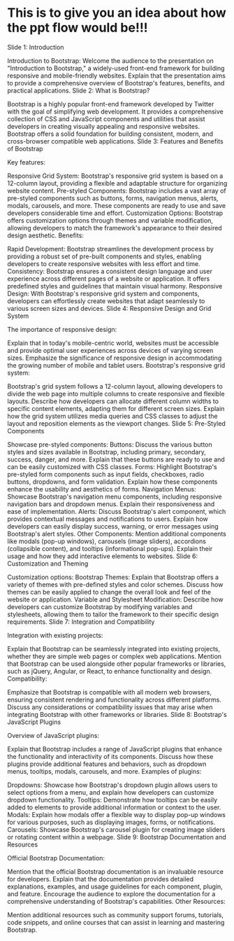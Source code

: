 <h1> This is to give you an idea about how the ppt flow would be!!! </h1>


Slide 1: Introduction

Introduction to Bootstrap:
Welcome the audience to the presentation on "Introduction to Bootstrap," a widely-used front-end framework for building responsive and mobile-friendly websites.
Explain that the presentation aims to provide a comprehensive overview of Bootstrap's features, benefits, and practical applications.
Slide 2: What is Bootstrap?

Bootstrap is a highly popular front-end framework developed by Twitter with the goal of simplifying web development.
It provides a comprehensive collection of CSS and JavaScript components and utilities that assist developers in creating visually appealing and responsive websites.
Bootstrap offers a solid foundation for building consistent, modern, and cross-browser compatible web applications.
Slide 3: Features and Benefits of Bootstrap

Key features:

Responsive Grid System: Bootstrap's responsive grid system is based on a 12-column layout, providing a flexible and adaptable structure for organizing website content.
Pre-styled Components: Bootstrap includes a vast array of pre-styled components such as buttons, forms, navigation menus, alerts, modals, carousels, and more. These components are ready to use and save developers considerable time and effort.
Customization Options: Bootstrap offers customization options through themes and variable modification, allowing developers to match the framework's appearance to their desired design aesthetic.
Benefits:

Rapid Development: Bootstrap streamlines the development process by providing a robust set of pre-built components and styles, enabling developers to create responsive websites with less effort and time.
Consistency: Bootstrap ensures a consistent design language and user experience across different pages of a website or application. It offers predefined styles and guidelines that maintain visual harmony.
Responsive Design: With Bootstrap's responsive grid system and components, developers can effortlessly create websites that adapt seamlessly to various screen sizes and devices.
Slide 4: Responsive Design and Grid System

The importance of responsive design:

Explain that in today's mobile-centric world, websites must be accessible and provide optimal user experiences across devices of varying screen sizes.
Emphasize the significance of responsive design in accommodating the growing number of mobile and tablet users.
Bootstrap's responsive grid system:

Bootstrap's grid system follows a 12-column layout, allowing developers to divide the web page into multiple columns to create responsive and flexible layouts.
Describe how developers can allocate different column widths to specific content elements, adapting them for different screen sizes.
Explain how the grid system utilizes media queries and CSS classes to adjust the layout and reposition elements as the viewport changes.
Slide 5: Pre-Styled Components

Showcase pre-styled components:
Buttons: Discuss the various button styles and sizes available in Bootstrap, including primary, secondary, success, danger, and more. Explain that these buttons are ready to use and can be easily customized with CSS classes.
Forms: Highlight Bootstrap's pre-styled form components such as input fields, checkboxes, radio buttons, dropdowns, and form validation. Explain how these components enhance the usability and aesthetics of forms.
Navigation Menus: Showcase Bootstrap's navigation menu components, including responsive navigation bars and dropdown menus. Explain their responsiveness and ease of implementation.
Alerts: Discuss Bootstrap's alert component, which provides contextual messages and notifications to users. Explain how developers can easily display success, warning, or error messages using Bootstrap's alert styles.
Other Components: Mention additional components like modals (pop-up windows), carousels (image sliders), accordions (collapsible content), and tooltips (informational pop-ups). Explain their usage and how they add interactive elements to websites.
Slide 6: Customization and Theming

Customization options:
Bootstrap Themes: Explain that Bootstrap offers a variety of themes with pre-defined styles and color schemes. Discuss how themes can be easily applied to change the overall look and feel of the website or application.
Variable and Stylesheet Modification: Describe how developers can customize Bootstrap by modifying variables and stylesheets, allowing them to tailor the framework to their specific design requirements.
Slide 7: Integration and Compatibility

Integration with existing projects:

Explain that Bootstrap can be seamlessly integrated into existing projects, whether they are simple web pages or complex web applications.
Mention that Bootstrap can be used alongside other popular frameworks or libraries, such as jQuery, Angular, or React, to enhance functionality and design.
Compatibility:

Emphasize that Bootstrap is compatible with all modern web browsers, ensuring consistent rendering and functionality across different platforms.
Discuss any considerations or compatibility issues that may arise when integrating Bootstrap with other frameworks or libraries.
Slide 8: Bootstrap's JavaScript Plugins

Overview of JavaScript plugins:

Explain that Bootstrap includes a range of JavaScript plugins that enhance the functionality and interactivity of its components.
Discuss how these plugins provide additional features and behaviors, such as dropdown menus, tooltips, modals, carousels, and more.
Examples of plugins:

Dropdowns: Showcase how Bootstrap's dropdown plugin allows users to select options from a menu, and explain how developers can customize dropdown functionality.
Tooltips: Demonstrate how tooltips can be easily added to elements to provide additional information or context to the user.
Modals: Explain how modals offer a flexible way to display pop-up windows for various purposes, such as displaying images, forms, or notifications.
Carousels: Showcase Bootstrap's carousel plugin for creating image sliders or rotating content within a webpage.
Slide 9: Bootstrap Documentation and Resources

Official Bootstrap Documentation:

Mention that the official Bootstrap documentation is an invaluable resource for developers.
Explain that the documentation provides detailed explanations, examples, and usage guidelines for each component, plugin, and feature.
Encourage the audience to explore the documentation for a comprehensive understanding of Bootstrap's capabilities.
Other Resources:

Mention additional resources such as community support forums, tutorials, code snippets, and online courses that can assist in learning and mastering Bootstrap.
